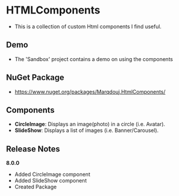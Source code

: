 # HTMLComponents
- This is a collection of custom Html components I find useful. 

## Demo
- The 'Sandbox' project contains a demo on using the components

## NuGet Package
- https://www.nuget.org/packages/Marqdouj.HtmlComponents/

## Components
- **CircleImage**: Displays an image(photo) in a circle (i.e. Avatar).
- **SlideShow**: Displays a list of images (i.e. Banner/Carousel).

## Release Notes
**8.0.0**
- Added CircleImage component
- Added SlideShow component
- Created Package
